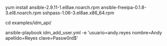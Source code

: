 
yum install ansible-2.9.11-1.el8ae.noarch.rpm ansible-freeipa-0.1.8-3.el8.noarch.rpm sshpass-1.06-3.el8ae.x86_64.rpm

cd examples/idm_api/

ansible-playbook idm_add_user.yml -e 'usuario=andy.reyes nombre=Andy apellido=Reyes clave=Passw0rd$'

